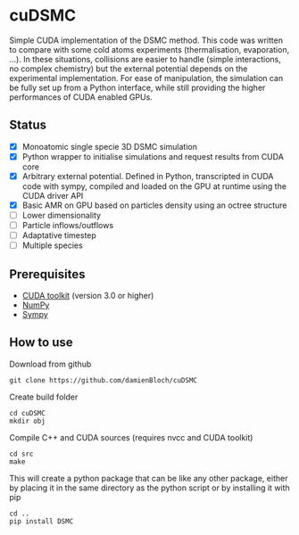 # cuDSMC
Simple CUDA implementation of the DSMC method.
This code was written to compare with some cold atoms experiments (thermalisation, evaporation, ...). In these situations, collisions are easier to handle (simple interactions, no complex chemistry) but the external potential depends on the experimental implementation. 
For ease of manipulation, the simulation can be fully set up from a Python interface, while still providing the higher performances of CUDA enabled GPUs. 

## Status

- [x] Monoatomic single specie 3D DSMC simulation
- [x] Python wrapper to initialise simulations and request results from CUDA core
- [x] Arbitrary external potential. Defined in Python, transcripted in CUDA code with sympy, compiled and loaded on the GPU at runtime using the CUDA driver API
- [x] Basic AMR on GPU based on particles density using an octree structure
- [ ] Lower dimensionality
- [ ] Particle inflows/outflows
- [ ] Adaptative timestep
- [ ] Multiple species

## Prerequisites

- [CUDA toolkit](https://developer.nvidia.com/cuda-toolkit) (version 3.0 or higher)
- [NumPy](https://numpy.org/)
- [Sympy](https://www.sympy.org/en/index.html)

## How to use

Download from github 

```
git clone https://github.com/damienBloch/cuDSMC
```

Create build folder

```
cd cuDSMC
mkdir obj
```

Compile C++ and CUDA sources (requires nvcc and CUDA toolkit)

```
cd src
make
```

This will create a python package that can be like any other package, either by placing it in the same directory as the python script or by installing it with pip

```
cd ..
pip install DSMC
```


